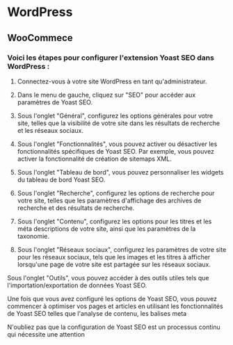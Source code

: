 # WordPress
## WooCommece

### Voici les étapes pour configurer l'extension Yoast SEO dans WordPress :

1. Connectez-vous à votre site WordPress en tant qu'administrateur.

2. Dans le menu de gauche, cliquez sur "SEO" pour accéder aux paramètres de Yoast SEO.

3. Sous l'onglet "Général", configurez les options générales pour votre site, telles que la visibilité de votre site dans les résultats de recherche et les réseaux sociaux.

4. Sous l'onglet "Fonctionnalités", vous pouvez activer ou désactiver les fonctionnalités spécifiques de Yoast SEO. Par exemple, vous pouvez activer la fonctionnalité de création de sitemaps XML.

5. Sous l'onglet "Tableau de bord", vous pouvez personnaliser les widgets du tableau de bord Yoast SEO.

6. Sous l'onglet "Recherche", configurez les options de recherche pour votre site, telles que les paramètres d'affichage des archives de recherche et des résultats de recherche.

7. Sous l'onglet "Contenu", configurez les options pour les titres et les méta descriptions de votre site, ainsi que les paramètres de la taxonomie.

8. Sous l'onglet "Réseaux sociaux", configurez les paramètres de votre site pour les réseaux sociaux, tels que les images et les titres à afficher lorsqu'une page de votre site est partagée sur les réseaux sociaux.

Sous l'onglet "Outils", vous pouvez accéder à des outils utiles tels que l'importation/exportation de données Yoast SEO.

Une fois que vous avez configuré les options de Yoast SEO, vous pouvez commencer à optimiser vos pages et articles en utilisant les fonctionnalités de Yoast SEO telles que l'analyse de contenu, les balises meta

N'oubliez pas que la configuration de Yoast SEO est un processus continu qui nécessite une attention